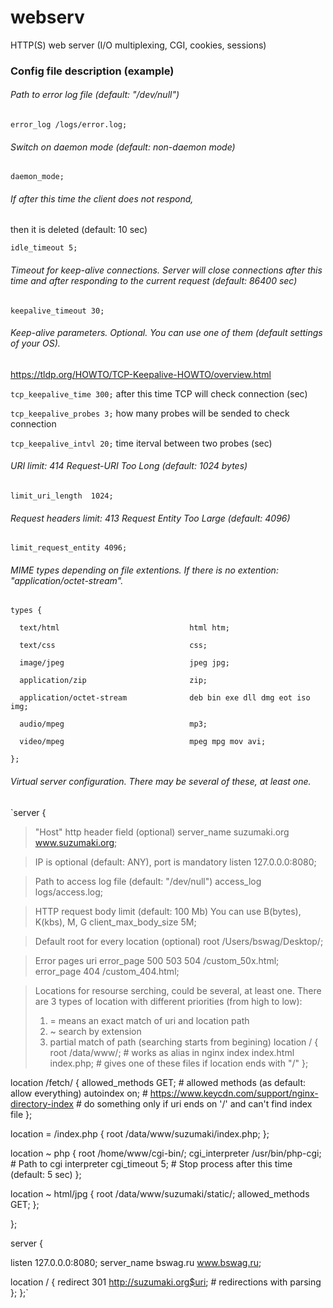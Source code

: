 # webserv
HTTP(S) web server (I/O multiplexing, CGI, cookies, sessions)

### Config file description (example)
###### Path to error log file (default: "/dev/null")

`error_log /logs/error.log;`

###### Switch on daemon mode (default: non-daemon mode)

`daemon_mode;`

###### If after this time the client does not respond,
then it is deleted (default: 10 sec)

`idle_timeout 5;`


###### Timeout for keep-alive connections. Server will close connections after this time and after responding to the current request (default: 86400 sec)

`keepalive_timeout 30;`

###### Keep-alive parameters. Optional. You can use one of them (default settings of your OS).
https://tldp.org/HOWTO/TCP-Keepalive-HOWTO/overview.html

`tcp_keepalive_time 300;`	after this time TCP will check connection (sec)

`tcp_keepalive_probes 3;`	how many probes will be sended to check connection

`tcp_keepalive_intvl 20;`	time iterval between two probes (sec)


###### URI limit: 414 Request-URI Too Long (default: 1024 bytes)

`limit_uri_length  1024;`


###### Request headers limit: 413 Request Entity Too Large (default: 4096)

`limit_request_entity 4096;`


###### MIME types depending on file extentions. If there is no extention: "application/octet-stream".

`types {`

`  text/html                             html htm;`

`  text/css                              css;`

`  image/jpeg                            jpeg jpg;`

`  application/zip                       zip;`

`  application/octet-stream              deb bin exe dll dmg eot iso img;`

`  audio/mpeg                            mp3;`

`  video/mpeg                            mpeg mpg mov avi;`

`};`

###### Virtual server configuration. There may be several of these, at least one.

`server {
  > "Host" http header field (optional)
	server_name suzumaki.org www.suzumaki.org;
  
  > IP is optional (default: ANY), port is mandatory
  listen 127.0.0.0:8080;
  
  > Path to access log file (default: "/dev/null") 
  access_log  logs/access.log;
  
  > HTTP request body limit (default: 100 Mb)
  > You can use B(bytes), K(kbs), M, G
  client_max_body_size 5M;
  
  > Default root for every location (optional)
  root /Users/bswag/Desktop/;
  
  > Error pages uri
  error_page 500 503 504 /custom_50x.html;
  error_page 404 /custom_404.html;
  
  > Locations for resourse serching, could be several, at least one.
  > There are 3 types of location with different priorities (from high to low):
  > 1. = means an exact match of uri and location path
  > 2. ~ search by extension
  > 3.   partial match of path (searching starts from begining)
  location / {
      root      /data/www/;                   # works as alias in nginx
      index     index.html index.php;         # gives one of these files if location ends with "/"
  };

  location /fetch/ {
      allowed_methods   GET;                  # allowed methods (as default: allow everything)
      autoindex     on;                       # https://www.keycdn.com/support/nginx-directory-index
                                              # do something only if uri ends on '/' and can't find index file
  };

  location = /index.php {
      root /data/www/suzumaki/index.php;
  };
  
  location ~ php {
      root /home/www/cgi-bin/;
      cgi_interpreter /usr/bin/php-cgi;       # Path to cgi interpreter
      cgi_timeout 5;                          # Stop process after this time (default: 5 sec)
  };
    
  location ~ html/jpg {
      root /data/www/suzumaki/static/;
      allowed_methods   GET;
  };
  
};

server {

  listen 127.0.0.0:8080;
  server_name bswag.ru www.bswag.ru;
  
  location / {
        redirect 301 http://suzumaki.org$uri;    # redirections with parsing
  };
};`
